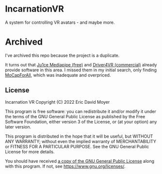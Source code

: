 # IncarnationVR
A system for controlling VR avatars - and maybe more.

# Archived
I've archived this repo because the project is a duplicate.

It turns out that [Ju1ce Mediapipe (free)](https://github.com/ju1ce/Mediapipe-VR-Fullbody-Tracking) 
and [Driver4VR (commercial)](https://store.steampowered.com/app/1366950/Driver4VR/) already 
provide software in this area. I missed them in my initial search, only finding 
[MoCapForAll](https://akiya-research-institute.github.io/MocapForAll-Manual/en/), which was
inadequate and overpriced.

## License

Incarnation VR
Copyright (C) 2022 Eric David Moyer

This program is free software: you can redistribute it and/or modify
it under the terms of the GNU General Public License as published by
the Free Software Foundation, either version 3 of the License, or
(at your option) any later version.

This program is distributed in the hope that it will be useful,
but WITHOUT ANY WARRANTY; without even the implied warranty of
MERCHANTABILITY or FITNESS FOR A PARTICULAR PURPOSE.  See the
GNU General Public License for more details.

You should have received [a copy of the GNU General Public License](LICENSE.md)
along with this program.  If not, see <https://www.gnu.org/licenses/>.
